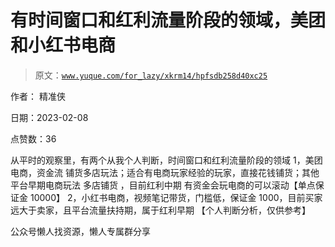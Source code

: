 # 有时间窗口和红利流量阶段的领域，美团和小红书电商

> 原文：[`www.yuque.com/for_lazy/xkrm14/hpfsdb258d40xc25`](https://www.yuque.com/for_lazy/xkrm14/hpfsdb258d40xc25)

作者： 精准侠

日期：2023-02-08

点赞数：36

从平时的观察里，有两个从我个人判断，时间窗口和红利流量阶段的领域 1，美团电商，资金流 铺货多店玩法；适合有电商玩家经验的玩家，直接花钱铺货；其他平台早期电商玩法 多店铺货 ，目前红利中期 有资金会玩电商的可以滚动【单点保证金 10000】 2，小红书电商，视频笔记带货，门槛低，保证金 1000，目前买家远大于卖家，且平台流量扶持期，属于红利早期 【个人判断分析，仅供参考】

公众号懒人找资源，懒人专属群分享

